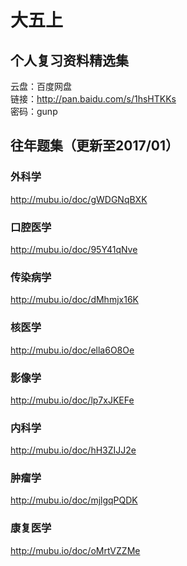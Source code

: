 # 大五上

## 个人复习资料精选集  

云盘：百度网盘  
链接：http://pan.baidu.com/s/1hsHTKKs  
密码：gunp  

## 往年题集（更新至2017/01）

### 外科学

http://mubu.io/doc/gWDGNqBXK   

### 口腔医学  

http://mubu.io/doc/95Y41qNve


### 传染病学  

http://mubu.io/doc/dMhmjx16K  

### 核医学  

http://mubu.io/doc/ella6O8Oe   

### 影像学  

http://mubu.io/doc/lp7xJKEFe  

### 内科学  

http://mubu.io/doc/hH3ZIJJ2e  

### 肿瘤学  

http://mubu.io/doc/mjlgqPQDK  

### 康复医学  

http://mubu.io/doc/oMrtVZZMe
